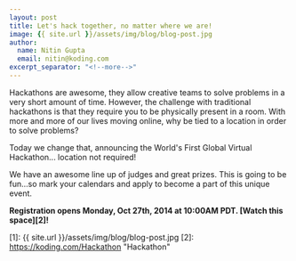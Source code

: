 ```yaml
---
layout: post
title: Let's hack together, no matter where we are!
image: {{ site.url }}/assets/img/blog/blog-post.jpg
author:
  name: Nitin Gupta
  email: nitin@koding.com
excerpt_separator: "<!--more-->"
---
```


Hackathons are awesome, they allow creative teams to solve problems in a very short amount of time. However, the challenge with traditional hackathons is that they require you to be physically present in a room. With more and more of our lives moving online, why be tied to a location in order to solve problems?

Today we change that, announcing the World's First Global Virtual Hackathon... location not required!
<!--more-->

We have an awesome line up of judges and great prizes. This is going to be fun...so mark your calendars and apply to become a part of this unique event.

**Registration opens Monday, Oct 27th, 2014 at 10:00AM PDT. [Watch this space][2]!**

[1]: {{ site.url }}/assets/img/blog/blog-post.jpg
[2]: https://koding.com/Hackathon "Hackathon"
